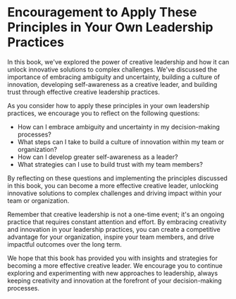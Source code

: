 Encouragement to Apply These Principles in Your Own Leadership Practices
====================================================================================

In this book, we've explored the power of creative leadership and how it can unlock innovative solutions to complex challenges. We've discussed the importance of embracing ambiguity and uncertainty, building a culture of innovation, developing self-awareness as a creative leader, and building trust through effective creative leadership practices.

As you consider how to apply these principles in your own leadership practices, we encourage you to reflect on the following questions:

* How can I embrace ambiguity and uncertainty in my decision-making processes?
* What steps can I take to build a culture of innovation within my team or organization?
* How can I develop greater self-awareness as a leader?
* What strategies can I use to build trust with my team members?

By reflecting on these questions and implementing the principles discussed in this book, you can become a more effective creative leader, unlocking innovative solutions to complex challenges and driving impact within your team or organization.

Remember that creative leadership is not a one-time event; it's an ongoing practice that requires constant attention and effort. By embracing creativity and innovation in your leadership practices, you can create a competitive advantage for your organization, inspire your team members, and drive impactful outcomes over the long term.

We hope that this book has provided you with insights and strategies for becoming a more effective creative leader. We encourage you to continue exploring and experimenting with new approaches to leadership, always keeping creativity and innovation at the forefront of your decision-making processes.
